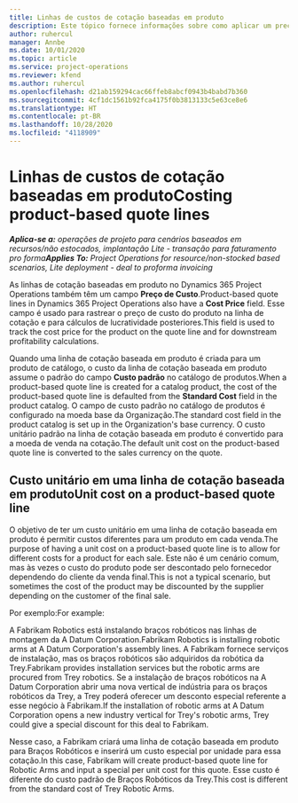 ```yaml
---
title: Linhas de custos de cotação baseadas em produto
description: Este tópico fornece informações sobre como aplicar um preço de custo a uma linha de cotação baseada em produto.
author: ruhercul
manager: Annbe
ms.date: 10/01/2020
ms.topic: article
ms.service: project-operations
ms.reviewer: kfend
ms.author: ruhercul
ms.openlocfilehash: d21ab159294cac66ffeb8abcf0943b4babd7b360
ms.sourcegitcommit: 4cf1dc1561b92fca4175f0b3813133c5e63ce8e6
ms.translationtype: HT
ms.contentlocale: pt-BR
ms.lasthandoff: 10/28/2020
ms.locfileid: "4118909"
---
```

# <a name="costing-product-based-quote-lines"></a><span data-ttu-id="35069-103">Linhas de custos de cotação baseadas em produto</span><span class="sxs-lookup"><span data-stu-id="35069-103">Costing product-based quote lines</span></span>

<span data-ttu-id="35069-104">_**Aplica-se a:** operações de projeto para cenários baseados em recursos/não estocados, implantação Lite - transação para faturamento pro forma_</span><span class="sxs-lookup"><span data-stu-id="35069-104">_**Applies To:** Project Operations for resource/non-stocked based scenarios, Lite deployment - deal to proforma invoicing_</span></span>


<span data-ttu-id="35069-105">As linhas de cotação baseadas em produto no Dynamics 365 Project Operations também têm um campo **Preço de Custo**.</span><span class="sxs-lookup"><span data-stu-id="35069-105">Product-based quote lines in Dynamics 365 Project Operations also have a **Cost Price** field.</span></span> <span data-ttu-id="35069-106">Esse campo é usado para rastrear o preço de custo do produto na linha de cotação e para cálculos de lucratividade posteriores.</span><span class="sxs-lookup"><span data-stu-id="35069-106">This field is used to track the cost price for the product on the quote line and for downstream profitability calculations.</span></span>

<span data-ttu-id="35069-107">Quando uma linha de cotação baseada em produto é criada para um produto de catálogo, o custo da linha de cotação baseada em produto assume o padrão do campo **Custo padrão** no catálogo de produtos.</span><span class="sxs-lookup"><span data-stu-id="35069-107">When a product-based quote line is created for a catalog product, the cost of the product-based quote line is defaulted from the **Standard Cost** field in the product catalog.</span></span> <span data-ttu-id="35069-108">O campo de custo padrão no catálogo de produtos é configurado na moeda base da Organização.</span><span class="sxs-lookup"><span data-stu-id="35069-108">The standard cost field in the product catalog is set up in the Organization's base currency.</span></span> <span data-ttu-id="35069-109">O custo unitário padrão na linha de cotação baseada em produto é convertido para a moeda de venda na cotação.</span><span class="sxs-lookup"><span data-stu-id="35069-109">The default unit cost on the product-based quote line is converted to the sales currency on the quote.</span></span>

## <a name="unit-cost-on-a-product-based-quote-line"></a><span data-ttu-id="35069-110">Custo unitário em uma linha de cotação baseada em produto</span><span class="sxs-lookup"><span data-stu-id="35069-110">Unit cost on a product-based quote line</span></span>

<span data-ttu-id="35069-111">O objetivo de ter um custo unitário em uma linha de cotação baseada em produto é permitir custos diferentes para um produto em cada venda.</span><span class="sxs-lookup"><span data-stu-id="35069-111">The purpose of having a unit cost on a product-based quote line is to allow for different costs for a product for each sale.</span></span> <span data-ttu-id="35069-112">Este não é um cenário comum, mas às vezes o custo do produto pode ser descontado pelo fornecedor dependendo do cliente da venda final.</span><span class="sxs-lookup"><span data-stu-id="35069-112">This is not a typical scenario, but sometimes the cost of the product may be discounted by the supplier depending on the customer of the final sale.</span></span>

<span data-ttu-id="35069-113">Por exemplo:</span><span class="sxs-lookup"><span data-stu-id="35069-113">For example:</span></span>

<span data-ttu-id="35069-114">A Fabrikam Robotics está instalando braços robóticos nas linhas de montagem da A Datum Corporation.</span><span class="sxs-lookup"><span data-stu-id="35069-114">Fabrikam Robotics is installing robotic arms at A Datum Corporation's assembly lines.</span></span> <span data-ttu-id="35069-115">A Fabrikam fornece serviços de instalação, mas os braços robóticos são adquiridos da robótica da Trey.</span><span class="sxs-lookup"><span data-stu-id="35069-115">Fabrikam provides installation services but the robotic arms are procured from Trey robotics.</span></span> <span data-ttu-id="35069-116">Se a instalação de braços robóticos na A Datum Corporation abrir uma nova vertical de indústria para os braços robóticos da Trey, a Trey poderá oferecer um desconto especial referente a esse negócio à Fabrikam.</span><span class="sxs-lookup"><span data-stu-id="35069-116">If the installation of robotic arms at A Datum Corporation opens a new industry vertical for Trey's robotic arms, Trey could give a special discount for this deal to Fabrikam.</span></span>

<span data-ttu-id="35069-117">Nesse caso, a Fabrikam criará uma linha de cotação baseada em produto para Braços Robóticos e inserirá um custo especial por unidade para essa cotação.</span><span class="sxs-lookup"><span data-stu-id="35069-117">In this case, Fabrikam will create product-based quote line for Robotic Arms and input a special per unit cost for this quote.</span></span> <span data-ttu-id="35069-118">Esse custo é diferente do custo padrão de Braços Robóticos da Trey.</span><span class="sxs-lookup"><span data-stu-id="35069-118">This cost is different from the standard cost of Trey Robotic Arms.</span></span>

